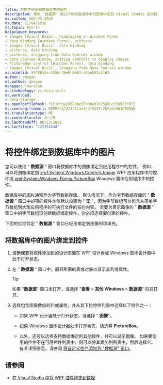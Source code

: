 ```yaml
---
title: 将控件绑定到数据库中的图片
description: 使用 "数据源" 窗口可以将数据库中的图像绑定到 Visual Studio 应用程序中的控件。
ms.custom: SEO-VS-2020
ms.date: 11/04/2016
ms.topic: how-to
helpviewer_keywords:
- images [Visual Basic], displaying on Windows Forms
- data binding [Windows Forms], pictures
- images [Visual Basic], data binding
- pictures, data binding
- pictures, dragging from Data Sources window
- Data Sources Window, setting controls to display images
- PictureBox control [Windows Forms], data binding
- images [Visual Basic], dragging from Data Sources window
ms.assetid: 9748815e-3556-49e8-86b1-c6aa593c6163
author: ghogen
ms.author: ghogen
manager: jmartens
ms.technology: vs-data-tools
ms.workload:
- data-storage
ms.openlocfilehash: f1f1db5a2d98b6e55b0da97e7550bc33698ff072
ms.sourcegitcommit: 68897da7d74c31ae1ebf5d47c7b5ddc9b108265b
ms.translationtype: MT
ms.contentlocale: zh-CN
ms.lasthandoff: 08/13/2021
ms.locfileid: "122154948"
---
```

# <a name="bind-controls-to-pictures-from-a-database"></a>将控件绑定到数据库中的图片

您可以使用 " **数据源** " 窗口将数据库中的图像绑定到应用程序中的控件。 例如，可以将图像绑定到 <xref:System.Windows.Controls.Image> WPF 应用程序中的控件或 <xref:System.Windows.Forms.PictureBox> Windows 窗体应用程序中的控件。

数据库中的图片通常作为字节数组存储。 默认情况下，作为字节数组存储的 " **数据源** " 窗口中的项的控件类型默认设置为 " **无** "，因为字节数组可以包含从简单字节数组到大型应用程序的可执行文件的任何内容。 若要为表示图像的 " **数据源** " 窗口中的字节数组项创建数据绑定控件，你必须选择要创建的控件。

下面的过程假定 " **数据源** " 窗口已经用绑定到图像的项填充。

## <a name="to-bind-a-picture-in-a-database-to-a-control"></a>将数据库中的图片绑定到控件

1. 请确保要将控件添加到的设计图面在 WPF 设计器或 Windows 窗体设计器中处于打开状态。

2. 在 " **数据源** " 窗口中，展开所需的表或对象以显示其列或属性。

   > [!TIP]
   > 如果 "**数据源**" 窗口未打开，请选择 "**查看**  >  **其他 Windows**  >  **数据源**" 将其打开。

3. 选择包含图像数据的列或属性，并从其下拉控件列表中选择以下控件之一：

    - 如果 WPF 设计器处于打开状态，请选择 " **图像**"。

    - 如果 Windows 窗体设计器处于打开状态，请选择 **PictureBox**。

    - 此外，还可以选择支持数据绑定的其他控件，并可以显示图像。 如果要使用的控件不在可用控件列表中，则可以将其添加到列表中，然后选择它。 有关详细信息，请参阅 [将自定义控件添加到 "数据源" 窗口](../data-tools/add-custom-controls-to-the-data-sources-window.md)。

## <a name="see-also"></a>请参阅

- [在 Visual Studio 中将 WPF 控件绑定到数据](../data-tools/bind-wpf-controls-to-data-in-visual-studio.md)
